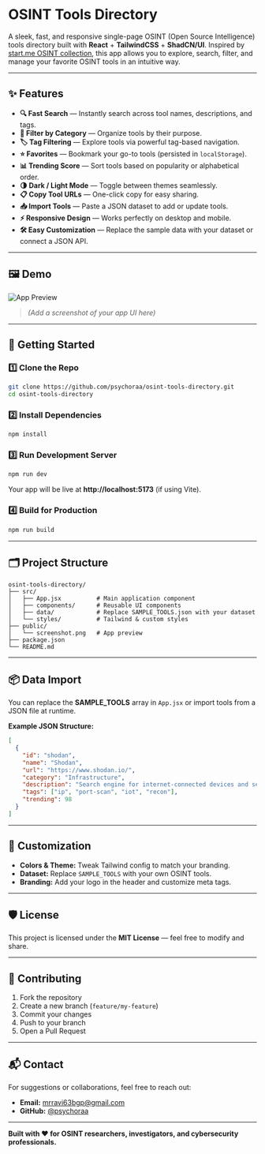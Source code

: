 # OSINT Tools Directory

A sleek, fast, and responsive single-page OSINT (Open Source Intelligence) tools directory built with **React** + **TailwindCSS** + **ShadCN/UI**. Inspired by [start.me OSINT collection](https://start.me/p/0Pqbdg/osint-500-tools), this app allows you to explore, search, filter, and manage your favorite OSINT tools in an intuitive way.

---

## ✨ Features

- **🔍 Fast Search** — Instantly search across tool names, descriptions, and tags.
- **📂 Filter by Category** — Organize tools by their purpose.
- **🏷️ Tag Filtering** — Explore tools via powerful tag-based navigation.
- **⭐ Favorites** — Bookmark your go-to tools (persisted in `localStorage`).
- **📊 Trending Score** — Sort tools based on popularity or alphabetical order.
- **🌗 Dark / Light Mode** — Toggle between themes seamlessly.
- **📋 Copy Tool URLs** — One-click copy for easy sharing.
- **📥 Import Tools** — Paste a JSON dataset to add or update tools.
- **⚡ Responsive Design** — Works perfectly on desktop and mobile.
- **🛠 Easy Customization** — Replace the sample data with your dataset or connect a JSON API.

---

## 🖼️ Demo

![App Preview](./screenshot.png)

> *(Add a screenshot of your app UI here)*

---

## 🚀 Getting Started

### 1️⃣ Clone the Repo
```bash
git clone https://github.com/psychoraa/osint-tools-directory.git
cd osint-tools-directory
```

### 2️⃣ Install Dependencies
```bash
npm install
```

### 3️⃣ Run Development Server
```bash
npm run dev
```
Your app will be live at **http://localhost:5173** (if using Vite).

### 4️⃣ Build for Production
```bash
npm run build
```

---

## 🗂️ Project Structure
```
osint-tools-directory/
├── src/
│   ├── App.jsx          # Main application component
│   ├── components/      # Reusable UI components
│   ├── data/            # Replace SAMPLE_TOOLS.json with your dataset
│   └── styles/          # Tailwind & custom styles
├── public/
│   └── screenshot.png   # App preview
├── package.json
└── README.md
```

---

## 📦 Data Import

You can replace the **SAMPLE_TOOLS** array in `App.jsx` or import tools from a JSON file at runtime.

**Example JSON Structure:**
```json
[
  {
    "id": "shodan",
    "name": "Shodan",
    "url": "https://www.shodan.io/",
    "category": "Infrastructure",
    "description": "Search engine for internet-connected devices and services.",
    "tags": ["ip", "port-scan", "iot", "recon"],
    "trending": 98
  }
]
```

---

## 🎨 Customization

- **Colors & Theme:** Tweak Tailwind config to match your branding.
- **Dataset:** Replace `SAMPLE_TOOLS` with your own OSINT tools.
- **Branding:** Add your logo in the header and customize meta tags.

---

## 🛡️ License

This project is licensed under the **MIT License** — feel free to modify and share.

---

## 🤝 Contributing

1. Fork the repository
2. Create a new branch (`feature/my-feature`)
3. Commit your changes
4. Push to your branch
5. Open a Pull Request

---

## 📬 Contact

For suggestions or collaborations, feel free to reach out:
- **Email:** mrravi63bgp@gmail.com
- **GitHub:** [@psychoraa](https://github.com/psychoraa)

---

**Built with ❤️ for OSINT researchers, investigators, and cybersecurity professionals.**
